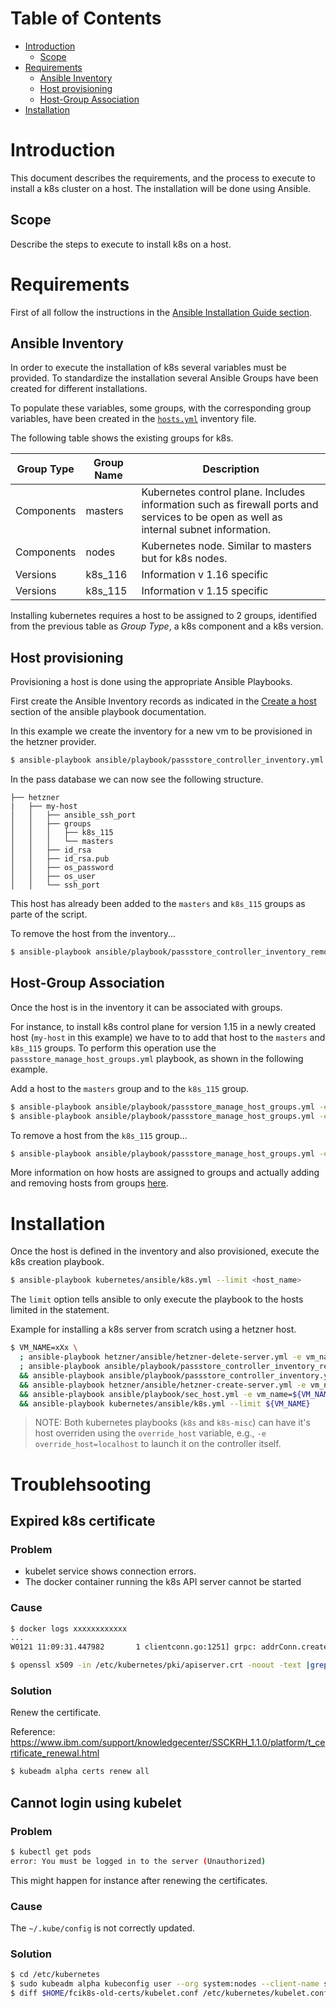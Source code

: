 # Table of Contents

   * [Introduction](#introduction)
      * [Scope](#scope)
   * [Requirements](#requirements)
      * [Ansible Inventory](#ansible-inventory)
      * [Host provisioning](#host-provisioning)
      * [Host-Group Association](#host-group-association)
   * [Installation](#installation)

# Introduction

This document describes the requirements, and the process to execute to install a k8s cluster on a host. The installation will be done using Ansible.

## Scope

Describe the steps to execute to install k8s on a host.

# Requirements

First of all follow the instructions in the [Ansible Installation Guide section](../ansible/playbook/README.md#installation-guide).

## Ansible Inventory

In order to execute the installation of k8s several variables must be provided. To standardize the installation several Ansible Groups have been created for different installations.

To populate these variables, some groups, with the corresponding group variables, have been created in the [`hosts.yml`](../ansible/inventory/hosts.yml) inventory file.

The following table shows the existing groups for k8s.

| Group Type| Group Name | Description |
| --- | --- | --- |
| Components | masters | Kubernetes control plane. Includes information such as firewall ports and services to be open as well as internal subnet information. |
| Components | nodes | Kubernetes node. Similar to masters but for k8s nodes. |
| Versions | k8s_116 | Information v 1.16 specific |
| Versions | k8s_115 | Information v 1.15 specific |

Installing kubernetes requires a host to be assigned to 2 groups, identified from the previous table as *Group Type*, a k8s component and a k8s version.

## Host provisioning

Provisioning a host is done using the appropriate Ansible Playbooks. 

First create the Ansible Inventory records as indicated in the [Create a host](../ansible/playbook/README.md#create-a-host) section of the ansible playbook documentation.

In this example we create the inventory for a new vm to be provisioned in the hetzner provider.

```bash
$ ansible-playbook ansible/playbook/passstore_controller_inventory.yml -e vm_name=my-host -e pass_provider=hetzner -e k8s_type=masters -e k8s_version=115 --tags create
``` 

In the pass database we can now see the following structure.

```
├── hetzner
|   ├── my-host
│   │   ├── ansible_ssh_port
│   │   ├── groups
│   │   │   ├── k8s_115
│   │   │   └── masters
│   │   ├── id_rsa
│   │   ├── id_rsa.pub
│   │   ├── os_password
│   │   ├── os_user
│   │   └── ssh_port
```

This host has already been added to the `masters` and `k8s_115` groups as parte of the script.

To remove the host from the inventory...

```bash
$ ansible-playbook ansible/playbook/passstore_controller_inventory_remove.yml -e vm_name=my-host -e pass_provider=hetzner
``` 

## Host-Group Association

Once the host is in the inventory it can be associated with groups.
 
For instance, to install k8s control plane for version 1.15 in a newly created host (`my-host` in this example) we have to to add that host to the `masters` and `k8s_115` groups. 
To perform this operation use the `passstore_manage_host_groups.yml` playbook, as shown in the following example.

Add a host to the `masters` group and to the `k8s_115` group.

```bash
$ ansible-playbook ansible/playbook/passstore_manage_host_groups.yml -e operation=add -e group_name=masters -e vm_name=my-host
$ ansible-playbook ansible/playbook/passstore_manage_host_groups.yml -e operation=add -e group_name=k8s_115 -e vm_name=my-host
``` 

To remove a host from the `k8s_115` group...

```bash
$ ansible-playbook ansible/playbook/passstore_manage_host_groups.yml -e operation=remove -e group_name=k8s_115 -e vm_name=my-host
``` 

More information on how hosts are assigned to groups and actually adding and removing hosts from groups [here](../ansible/playbook/README.md#groups).

# Installation

Once the host is defined in the inventory and also provisioned, execute the k8s creation playbook.

```bash
$ ansible-playbook kubernetes/ansible/k8s.yml --limit <host_name>
```  

The `limit` option tells ansible to only execute the playbook to the hosts limited in the statement.

Example for installing a k8s server from scratch using a hetzner host.
 
```bash
$ VM_NAME=xXx \
  ; ansible-playbook hetzner/ansible/hetzner-delete-server.yml -e vm_name=${VM_NAME} -e hetzner_context_name=snowdrop \
  ; ansible-playbook ansible/playbook/passstore_controller_inventory_remove.yml -e vm_name=${VM_NAME} -e pass_provider=hetzner \
  && ansible-playbook ansible/playbook/passstore_controller_inventory.yml -e vm_name=${VM_NAME} -e pass_provider=hetzner -e k8s_type=masters -e k8s_version=115 --tags create \
  && ansible-playbook hetzner/ansible/hetzner-create-server.yml -e vm_name=${VM_NAME} -e salt_text=$( gpg --gen-random --armor 1 20) -e hetzner_context_name=snowdrop \
  && ansible-playbook ansible/playbook/sec_host.yml -e vm_name=${VM_NAME} -e provider=hetzner \
  && ansible-playbook kubernetes/ansible/k8s.yml --limit ${VM_NAME}
```

> NOTE: Both kubernetes playbooks (`k8s` and `k8s-misc`) can have it's host overriden using the `override_host` variable, e.g., `-e override_host=localhost` to launch it on the controller itself.

# Troublehsooting

## Expired k8s certificate

### Problem

- kubelet service shows connection errors. 
- The docker container running the k8s API server cannot be started

### Cause

```bash
$ docker logs xxxxxxxxxxxx
...
W0121 11:09:31.447982       1 clientconn.go:1251] grpc: addrConn.createTransport failed to connect to {127.0.0.1:2379 0  <nil>}. Err :connection error: desc = "transport: authentication handshake failed: x509: certificate has expired or is not yet valid". Reconnecting...
```

```bash
$ openssl x509 -in /etc/kubernetes/pki/apiserver.crt -noout -text |grep ' Not '
```

### Solution

Renew the certificate.

Reference: https://www.ibm.com/support/knowledgecenter/SSCKRH_1.1.0/platform/t_certificate_renewal.html

```bash
$ kubeadm alpha certs renew all
```

## Cannot login using kubelet

### Problem

```bash
$ kubectl get pods
error: You must be logged in to the server (Unauthorized)
```

This might happen for instance after renewing the certificates.

### Cause

The `~/.kube/config` is not correctly updated.

### Solution

```bash
$ cd /etc/kubernetes
$ sudo kubeadm alpha kubeconfig user --org system:nodes --client-name system:node:$(hostname) > kubelet.conf
$ diff $HOME/fcik8s-old-certs/kubelet.conf /etc/kubernetes/kubelet.conf
```



